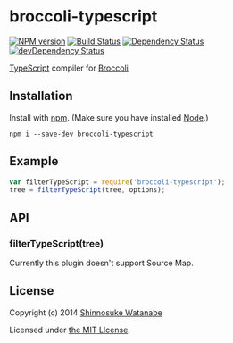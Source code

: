# broccoli-typescript

[![NPM version](https://badge.fury.io/js/broccoli-typescript.svg)](http://badge.fury.io/js/broccoli-typescript)
[![Build Status](https://travis-ci.org/shinnn/broccoli-typescript.svg?branch=master)](https://travis-ci.org/shinnn/broccoli-typescript)
[![Dependency Status](https://david-dm.org/shinnn/broccoli-typescript.svg)](https://david-dm.org/shinnn/broccoli-typescript)
[![devDependency Status](https://david-dm.org/shinnn/broccoli-typescript/dev-status.svg)](https://david-dm.org/shinnn/broccoli-typescript#info=devDependencies)

[TypeScript](http://typescript.codeplex.com/) compiler for [Broccoli](https://github.com/joliss/broccoli)

## Installation

Install with [npm](https://www.npmjs.org/). (Make sure you have installed [Node](http://nodejs.org/).)

```
npm i --save-dev broccoli-typescript
```

## Example

```javascript
var filterTypeScript = require('broccoli-typescript');
tree = filterTypeScript(tree, options);
```

## API

### filterTypeScript(tree)

Currently this plugin doesn't support Source Map.

## License

Copyright (c) 2014 [Shinnosuke Watanabe](https://github.com/shinnn)

Licensed under [the MIT LIcense](./LICENSE).
